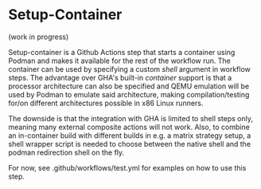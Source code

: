 # Setup-Container

(work in progress)

Setup-container is a Github Actions step that starts a container using Podman and makes it available for the rest of the workflow run.
The container can be used by specifying a custom *shell* argument in workflow steps.
The advantage over GHA's built-in *container* support is that a processor architecture can also be specified and QEMU emulation will be used by Podman to emulate said architecture, making compilation/testing for/on different architectures possible in x86 Linux runners.

The downside is that the integration with GHA is limited to shell steps only, meaning many external composite actions will not work. Also, to combine an in-container build with different builds in e.g. a matrix strategy setup, a shell wrapper script is needed to choose between the native shell and the podman redirection shell on the fly.

For now, see .github/workflows/test.yml for examples on how to use this step.
